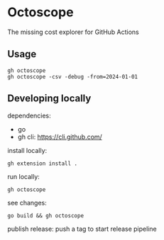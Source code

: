 # Octoscope
The missing cost explorer for GitHub Actions

## Usage
```shell
gh octoscope
gh octoscope -csv -debug -from=2024-01-01
```
## Developing locally
dependencies:
- go
- gh cli: https://cli.github.com/

install locally:
```shell
gh extension install .
```
run locally:
```shell
gh octoscope
```
see changes:
```shell
go build && gh octoscope
```
publish release: push a tag to start release pipeline
